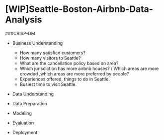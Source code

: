# [WIP]Seattle-Boston-Airbnb-Data-Analysis

###CRISP-DM

* Business Understanding
    * How many satisfied customers? 
    * How many visitors to Seattle?
    * What are the cancellation policy based on area?
    * Which jurisdiction has more airbnb houses? / Which areas are more crowded
     ,which areas are more preferred by people?
    * Experiences offered, things to do in Seattle. 
    * Busiest time to visit Seattle.
    
* Data Understanding

* Data Preparation

* Modeling

* Evaluation

* Deployment
 
 

